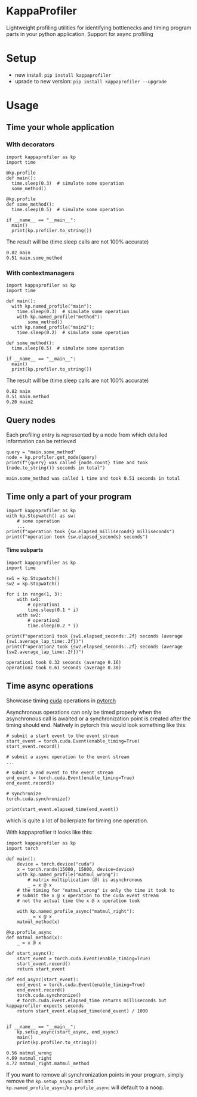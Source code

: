 # KappaProfiler
Lightweight profiling utilities for identifying bottlenecks and timing program parts in your python application. 
Support for async profiling 

# Setup
- new install: `pip install kappaprofiler`
- uprade to new version: `pip install kappaprofiler --upgrade` 

# Usage
## Time your whole application
### With decorators
```
import kappaprofiler as kp
import time

@kp.profile
def main():
  time.sleep(0.3)  # simulate some operation
  some_method()
 
@kp.profile
def some_method():
  time.sleep(0.5)  # simulate some operation

if __name__ == "__main__":
  main()
  print(kp.profiler.to_string())
```
The result will be (time.sleep calls are not 100% accurate)
```
0.82 main
0.51 main.some_method
```
### With contextmanagers
```
import kappaprofiler as kp
import time

def main():
  with kp.named_profile("main"):
    time.sleep(0.3)  # simulate some operation
    with kp.named_profile("method"):
        some_method()
  with kp.named_profile("main2"):
    time.sleep(0.2)  # simulate some operation
 
def some_method():
  time.sleep(0.5)  # simulate some operation

if __name__ == "__main__":
  main()
  print(kp.profiler.to_string())
```
The result will be (time.sleep calls are not 100% accurate)
```
0.82 main
0.51 main.method
0.20 main2
```

## Query nodes
Each profiling entry is represented by a node from which detailed information can be retrieved
```
query = "main.some_method"
node = kp.profiler.get_node(query)
print(f"{query} was called {node.count} time and took {node.to_string()} seconds in total")
```
`main.some_method was called 1 time and took 0.51 seconds in total`

## Time only a part of your program
```
import kappaprofiler as kp
with kp.Stopwatch() as sw:
    # some operation
    ...
print(f"operation took {sw.elapsed_milliseconds} milliseconds")
print(f"operation took {sw.elapsed_seconds} seconds")
```


#### Time subparts
```
import kappaprofiler as kp
import time

sw1 = kp.Stopwatch()
sw2 = kp.Stopwatch()

for i in range(1, 3):
    with sw1:
        # operation1
        time.sleep(0.1 * i)
    with sw2:
        # operation2
        time.sleep(0.2 * i)

print(f"operation1 took {sw1.elapsed_seconds:.2f} seconds (average {sw1.average_lap_time:.2f})")
print(f"operation2 took {sw2.elapsed_seconds:.2f} seconds (average {sw2.average_lap_time:.2f})")
```
```
operation1 took 0.32 seconds (average 0.16)
operation2 took 0.61 seconds (average 0.30)
```

## Time async operations
Showcase timing [cuda](https://developer.nvidia.com/cuda-toolkit) operations in 
[pytorch](https://github.com/pytorch/pytorch)

Asynchronous operations can only be timed properly when the asynchronous call is awaited or a synchronization point is
created after the timing should end. Natively in pytorch this would look something like this:
```
# submit a start event to the event stream
start_event = torch.cuda.Event(enable_timing=True)
start_event.record()

# submit a async operation to the event stream
...

# submit a end event to the event stream
end_event = torch.cuda.Event(enable_timing=True)
end_event.record()

# synchronize
torch.cuda.synchronize()

print(start_event.elapsed_time(end_event))
```
which is quite a lot of boilerplate for timing one operation.

With kappaprofiler it looks like this:
```
import kappaprofiler as kp
import torch

def main():
    device = torch.device("cuda")
    x = torch.randn(15000, 15000, device=device)
    with kp.named_profile("matmul_wrong"):
        # matrix multiplication (@) is asynchronous
        _ = x @ x
    # the timing for "matmul_wrong" is only the time it took to
    # submit the x @ x operation to the cuda event stream
    # not the actual time the x @ x operation took

    with kp.named_profile_async("matmul_right"):
        _ = x @ x
    matmul_method(x)

@kp.profile_async
def matmul_method(x):
    _ = x @ x

def start_async():
    start_event = torch.cuda.Event(enable_timing=True)
    start_event.record()
    return start_event

def end_async(start_event):
    end_event = torch.cuda.Event(enable_timing=True)
    end_event.record()
    torch.cuda.synchronize()
    # torch.cuda.Event.elapsed_time returns milliseconds but kappaprofiler expects seconds
    return start_event.elapsed_time(end_event) / 1000


if __name__ == "__main__":
    kp.setup_async(start_async, end_async)
    main()
    print(kp.profiler.to_string())
```
```
0.56 matmul_wrong
4.69 matmul_right
4.72 matmul_right.matmul_method
```

If you want to remove all synchronization points in your program, simply remove the 
`kp.setup_async` call and `kp.named_profile_async`/`kp.profile_async` will default to a noop.